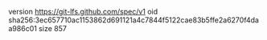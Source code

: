 version https://git-lfs.github.com/spec/v1
oid sha256:3ec657710ac1153862d691121a4c7844f5122cae83b5ffe2a6270f4daa986c01
size 857
